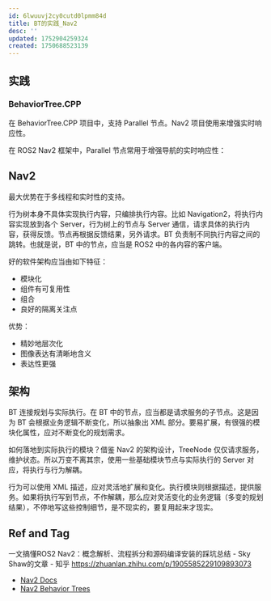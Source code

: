```yaml
---
id: 6lwuuvj2cy0cutd0lpmm84d
title: BT的实践_Nav2
desc: ''
updated: 1752904259324
created: 1750688523139
---
```


## 实践

### BehaviorTree.CPP

在 BehaviorTree.CPP 项目中，支持 Parallel 节点。Nav2 项目使用来增强实时响应性。

在 ROS2 Nav2 框架中，Parallel 节点常用于增强导航的实时响应性：

## Nav2

最大优势在于多线程和实时性的支持。

行为树本身不具体实现执行内容，只编排执行内容。比如 Navigation2，将执行内容实现放到各个 Server，行为树上的节点与 Server 通信，请求具体的执行内容，获得反馈。节点再根据反馈结果，另外请求。BT 负责制不同执行内容之间的跳转。也就是说，BT 中的节点，应当是 ROS2 中的各内容的客户端。

好的软件架构应当由如下特征：
- 模块化
- 组件有可复用性
- 组合
- 良好的隔离关注点

优势：
- 精妙地层次化
- 图像表达有清晰地含义
- 表达性更强

## 架构

BT 连接规划与实际执行。在 BT 中的节点，应当都是请求服务的子节点。这是因为 BT 会根据业务逻辑不断变化，所以抽象出 XML 部分。要易扩展，有很强的模块化属性，应对不断变化的规划需求。

如何落地到实际执行的模块？借鉴 Nav2 的架构设计，TreeNode 仅仅请求服务，维护状态。所以万变不离其宗，使用一些基础模块节点与实际执行的 Server 对应，将执行与行为解耦。

行为可以使用 XML 描述，应对灵活地扩展和变化。执行模块则根据描述，提供服务。如果将执行写到节点，不作解耦，那么应对灵活变化的业务逻辑（多变的规划结果），不停地写这些控制细节，是不现实的，要复用起来才现实。

## Ref and Tag

一文搞懂ROS2 Nav2：概念解析、流程拆分和源码编译安装的踩坑总结 - Sky Shaw的文章 - 知乎
https://zhuanlan.zhihu.com/p/1905585229109893073

- [Nav2 Docs](https://docs.nav2.org/getting_started/index.html)
- [Nav2 Behavior Trees](https://docs.nav2.org/concepts/index.html#behavior-trees)